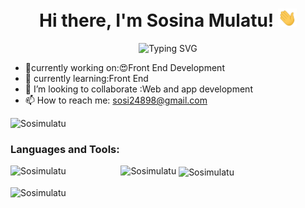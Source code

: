 ## <h1 align="center">Hi there, I'm Sosina Mulatu! <img src="https://raw.githubusercontent.com/ABSphreak/ABSphreak/master/gifs/Hi.gif" width="30px"> </h1>
<p align="center">
  <img src="https://readme-typing-svg.demolab.com?font=Fira+Code&size=24&pause=300&color=36BCF7&center=true&vCenter=true&width=800&height=50&lines=Welcome+to+my+GitHub!+🌍;+Front-End+Developer+%7C+Software+Engineer;+Passionate+About+Web+%26+Mobile+Development;+Always+Learning+%7C+Always+Improving;+Let's+Create+Something+Extraordinary!+✨" alt="Typing SVG">
</p>

- 🔭currently working on:😍Front End Development
- 🌱 currently learning:Front End
- 👯 I’m looking to collaborate :Web and app development
- 📫 How to reach me: sosi24898@gmail.com
<p align="left"> <img src="https://komarev.com/ghpvc/?username=Sosimulatu&label=Profile%20views&color=0e75b6&style=flat" alt="Sosimulatu" /> </p>
<h3 align="left">Languages and Tools:</h3>


<p><img align="left" width="35%" src="https://github-readme-stats.vercel.app/api/top-langs?theme=transparent&hide_border=true&username=Sosimulatu&show_icons=true&locale=en&layout=compact" alt="Sosimulatu" /></p>


<p><img align="left" src="https://github-readme-stats.vercel.app/api/top-langs?username=Sosimulatu&show_icons=true&locale=en&layout=compact" alt="Sosimulatu" /></p>

<p>&nbsp;<img align="center" src="https://github-readme-stats.vercel.app/api?username=Sosimulatu&show_icons=true&locale=en" alt="Sosimulatu" /></p>

<p><img align="center" src="https://github-readme-streak-stats.herokuapp.com/?username=Sosimulatu&" alt="Sosimulatu" /></p>
